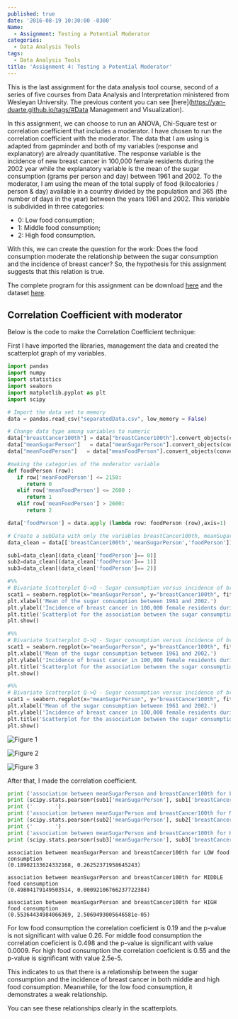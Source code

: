 ```yaml
---
published: true
date: '2016-08-19 10:30:00 -0300'
Name:
  - Assignment: Testing a Potential Moderator
categories:
  - Data Analysis Tools
tags:
  - Data Analysis Tools
title: 'Assignment 4: Testing a Potential Moderator'
---
```

This is the last assignment for the data analysis tool course, second of a series of five courses from Data Analysis and Interpretation ministered from Wesleyan University.
The previous content you can see [here](https://yan-duarte.github.io/tags/#Data Management and Visualization).

In this assignment, we can choose to run an ANOVA, Chi-Square test or correlation coefficient that includes a moderator. I have chosen to run the correlation coefficient with the moderator. 
The data that I am using is adapted from gapminder and both of my variables (response and explanatory) are already quantitative. 
The response variable is the incidence of new breast cancer in 100,000 female residents during the 2002 year while the explanatory variable is the mean of the sugar consumption (grams per person and day) between 1961 and 2002. 
To the moderator, I am using the mean of the total supply of food (kilocalories / person & day) available in a country divided by the population and 365 (the number of days in the year) between the years 1961 and 2002. This variable is subdivided in three categories:

  - 0: Low food consumption;
  - 1: Middle food consumption;
  - 2: High food consumption.

With this, we can create the question for the work: Does the food consumption moderate the relationship between the sugar consumption and the incidence of breast cancer?
So, the hypothesis for this assignment suggests that this relation is true.

The complete program for this assignment can be download [here](https://yan-duarte.github.io/archives/dat-assignment4.py) and the dataset [here](https://yan-duarte.github.io/archives/separatedData.csv).


## **Correlation Coefficient with moderator**

Below is the code to make the Correlation Coefficient technique:

First I have imported the libraries, management the data and created the scatterplot graph of my variables.

```python
import pandas
import numpy
import statistics
import seaborn
import matplotlib.pyplot as plt
import scipy

# Import the data set to memory
data = pandas.read_csv("separatedData.csv", low_memory = False)

# Change data type among variables to numeric
data["breastCancer100th"] = data["breastCancer100th"].convert_objects(convert_numeric=True)
data["meanSugarPerson"]   = data["meanSugarPerson"].convert_objects(convert_numeric=True)
data["meanFoodPerson"]   = data["meanFoodPerson"].convert_objects(convert_numeric=True)

#making the categories of the moderator variable
def foodPerson (row):
   if row['meanFoodPerson'] <= 2150:
      return 0
   elif row['meanFoodPerson'] <= 2600 :
      return 1
   elif row['meanFoodPerson'] > 2600:
      return 2

data['foodPerson'] = data.apply (lambda row: foodPerson (row),axis=1)

# Create a subData with only the variables breastCancer100th, meanSugarPerson for each foodperson categories
data_clean = data[['breastCancer100th','meanSugarPerson','foodPerson']]

sub1=data_clean[(data_clean['foodPerson']== 0)]
sub2=data_clean[(data_clean['foodPerson']== 1)]
sub3=data_clean[(data_clean['foodPerson']== 2)]

#%%
# Bivariate Scatterplot Q->Q - Sugar consumption versus incidence of breast cancer for LOW food consumption
scat1 = seaborn.regplot(x="meanSugarPerson", y="breastCancer100th", fit_reg=True, data=sub1)
plt.xlabel('Mean of the sugar consumption between 1961 and 2002.')
plt.ylabel('Incidence of breast cancer in 100,000 female residents during the 2002 year.')
plt.title('Scatterplot for the association between the sugar consumption and the incidence of breast cancer for LOW food consumption.')
plt.show()

#%%
# Bivariate Scatterplot Q->Q - Sugar consumption versus incidence of breast cancer for MIDDLE food consumption
scat1 = seaborn.regplot(x="meanSugarPerson", y="breastCancer100th", fit_reg=True, data=sub2)
plt.xlabel('Mean of the sugar consumption between 1961 and 2002.')
plt.ylabel('Incidence of breast cancer in 100,000 female residents during the 2002 year.')
plt.title('Scatterplot for the association between the sugar consumption and the incidence of breast cancer for MIDDLE food consumption.')
plt.show()

#%%
# Bivariate Scatterplot Q->Q - Sugar consumption versus incidence of breast cancer for HIGH food consumption
scat1 = seaborn.regplot(x="meanSugarPerson", y="breastCancer100th", fit_reg=True, data=sub3)
plt.xlabel('Mean of the sugar consumption between 1961 and 2002.')
plt.ylabel('Incidence of breast cancer in 100,000 female residents during the 2002 year.')
plt.title('Scatterplot for the association between the sugar consumption and the incidence of breast cancer for HIGH food consumption.')
plt.show()
```

![Figure 1]({{site.baseurl}}/yan-duarte.github.io/images/dat-assignment4/dat-ass4-fig1.png)

![Figure 2]({{site.baseurl}}/yan-duarte.github.io/images/dat-assignment4/dat-ass4-fig2.png)

![Figure 3]({{site.baseurl}}/yan-duarte.github.io/images/dat-assignment4/dat-ass4-fig3.png)

After that, I made the correlation coefficient.

```python 
print ('association between meanSugarPerson and breastCancer100th for LOW food consumption')
print (scipy.stats.pearsonr(sub1['meanSugarPerson'], sub1['breastCancer100th']))
print ('       ')
print ('association between meanSugarPerson and breastCancer100th for MIDDLE food consumption')
print (scipy.stats.pearsonr(sub2['meanSugarPerson'], sub2['breastCancer100th']))
print ('       ')
print ('association between meanSugarPerson and breastCancer100th for HIGH food consumption')
print (scipy.stats.pearsonr(sub3['meanSugarPerson'], sub3['breastCancer100th']))
```

```
association between meanSugarPerson and breastCancer100th for LOW food consumption
(0.18902133624332168, 0.26252371958645243)
       
association between meanSugarPerson and breastCancer100th for MIDDLE food consumption
(0.49804179149503514, 0.00092106766237722384)
       
association between meanSugarPerson and breastCancer100th for HIGH food consumption
(0.55364434984066369, 2.5069493005646581e-05)
```

For low food consumption the correlation coeficient is 0.19 and the p-value is not significant with value 0.26.
For middle food consumption the correlation coeficient is 0.498 and the p-value is significant with value 0.0009.
For high food consumption the correlation coeficient is 0.55 and the p-value is significant with value 2.5e-5.

This indicates to us that there is a relationship between the sugar consumption and the incidence of breast cancer in both middle and high food consumption. Meanwhile, for the low food consumption, it demonstrates a  weak relationship.

You can see these relationships clearly in the scatterplots.